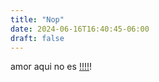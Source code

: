 ```yaml
---
title: "Nop"
date: 2024-06-16T16:40:45-06:00
draft: false
---
```


amor aqui no es [!](https://youtu.be/AT-ojOx2jno?si=mtLdery1rtlD_3IK)[!](https://youtu.be/tFRgJtgYHSE?si=S2GLod6yEAZg_6FH)[!](https://youtu.be/l8BVUrUcyzo?si=9CzW_xbgUqJqg5rS)[!](https://youtu.be/lp-EO5I60KA?si=9UHJewjLkdhh3JRA)!